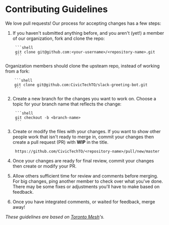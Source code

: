 # Contributing Guidelines

We love pull requests! Our process for accepting changes has a few steps:

1. If you haven't submitted anything before, and you aren't (yet!) a member of our organization, fork and clone the repo:

        ```shell 
        git clone git@github.com:<your-username>/<repository-name>.git
        ```

Organization members should clone the upsteam repo, instead of working from a fork:

        ```shell
        git clone git@github.com:CivicTechTO/slack-greeting-bot.git
        ```

2. Create a new branch for the changes you want to work on. Choose a topic for your branch name that reflects the change:

        ```shell
        git checkout -b <branch-name>
        ```

3. Create or modify the files with your changes. If you want to show other people work that isn't ready to merge in, commit your changes then create a pull request (PR) with __WIP__ in the title.

        https://github.com/CivicTechTO/<repository-name>/pull/new/master

4. Once your changes are ready for final review, commit your changes then create or modify your PR.

5. Allow others sufficient time for review and comments before merging. For big changes, ping another member to check over what you've done. There may be some fixes or adjustments you'll have to make based on feedback.

6. Once you have integrated comments, or waited for feedback, merge away!

_These guidelines are based on [Toronto Mesh](https://github.com/tomeshnet)'s._